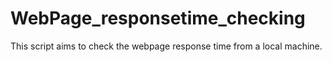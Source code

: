 # WebPage_responsetime_checking
This script aims to check the webpage response time from a local machine.

